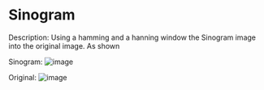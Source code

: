# Sinogram


Description: 
Using a hamming and a hanning window the Sinogram image into the original image.
As shown 

Sinogram:
![image](https://user-images.githubusercontent.com/45408401/113201000-eddafe80-9260-11eb-8f1d-da3bbb6cb88f.png) 

Original: 
![image](https://user-images.githubusercontent.com/45408401/113201560-8a9d9c00-9261-11eb-9ca3-5033d5ca53ec.png)





